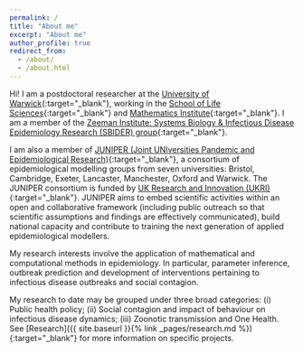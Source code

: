 ```yaml
---
permalink: /
title: "About me"
excerpt: "About me"
author_profile: true
redirect_from:
  - /about/
  - /about.html
---
```


[Warwick_link]: https://www2.warwick.ac.uk/
[SLS_link]: https://warwick.ac.uk/fac/sci/lifesci/
[WMI_link]: https://www2.warwick.ac.uk/fac/sci/maths/
[SBIDER_link]: https://www2.warwick.ac.uk/fac/cross_fac/zeeman_institute/
[MK-link]: https://www2.warwick.ac.uk/fac/sci/maths/people/staff/matt_keeling/

Hi! I am a postdoctoral researcher at the [University of Warwick][Warwick_link]{:target="_blank"}, working in the [School of Life Sciences][SLS_link]{:target="_blank"} and [Mathematics Institute][WMI_link]{:target="_blank"}. I am a member of the [Zeeman Institute: Systems Biology & Infectious Disease Epidemiology Research (SBIDER) group][SBIDER_link]{:target="_blank"}.

I am also a member of [JUNIPER (Joint UNIversities Pandemic and Epidemiological Research)](https://maths.org/juniper/){:target="_blank"}, a consortium of epidemiological modelling groups from seven universities: Bristol, Cambridge, Exeter, Lancaster, Manchester, Oxford and Warwick. The JUNIPER consortium is funded by [UK Research and Innovation (UKRI)](https://www.ukri.org){:target="_blank"}. JUNIPER aims to embed scientific activities within an open and collaborative framework (including public outreach so that scientific assumptions and findings are effectively communicated), build national capacity and contribute to training the next generation of applied epidemiological modellers.

My research interests involve the application of mathematical and computational methods in epidemiology. In particular, parameter inference, outbreak prediction and development of interventions pertaining to infectious disease outbreaks and social contagion.

My research to date may be grouped under three broad categories: (i) Public health policy; (ii) Social contagion and impact of behaviour on infectious disease dynamics; (iii) Zoonotic transmission and One Health. See [Research]({{ site.baseurl }}{% link _pages/research.md %}){:target="_blank"} for more information on specific projects.
